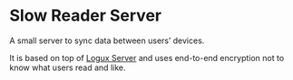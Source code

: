 # Slow Reader Server

A small server to sync data between users’ devices.

It is based on top of [Logux Server](https://github.com/logux/server)
and uses end-to-end encryption not to know what users read and like.
